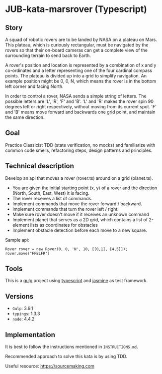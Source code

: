 # JUB-kata-marsrover (Typescript)

## Story

A squad of robotic rovers are to be landed by NASA on a plateau on Mars. 
This plateau, which is curiously rectangular, must be navigated by the 
rovers so that their on-board cameras can get a complete view of the 
surrounding terrain to send back to Earth.

A rover's position and location is represented by a combination of x 
and y co-ordinates and a letter representing one of the four cardinal 
compass points. The plateau is divided up into a grid to simplify 
navigation. An example position might be 0, 0, N, which means the 
rover is in the bottom left corner and facing North.

In order to control a rover, NASA sends a simple string of letters. 
The possible letters are 'L', 'R', 'F' and 'B'. 'L' and 'R' makes the 
rover spin 90 degrees left or right respectively, without moving 
from its current spot. 'F' and 'B' means move forward and backwards one grid point, and 
maintain the same direction.


## Goal
Practice Classicist TDD (state verification, no mocks) and familiarize with common code smells, refactoring steps, design patterns and principles.

## Technical description
Develop an api that moves a rover (rover.ts) around on a grid (planet.ts).

* You are given the initial starting point (x, y) of a rover and the direction (North, South, East, West) it is facing.
* The rover receives a list of commands.
* Implement commands that move the rover forward / backward.
* Implement commands that turn the rover left / right.
* Make sure rover doesn't move if it receives an unknown command
* Implement planet that serves as a 2D grid, which contains a list of 2-element lists as coordinates for obstacles
* Implement obstacle detection before each move to a new square. 

Sample api:
```
Rover rover = new Rover(0, 0, 'N', 10, [[0,1], [4,5]]);
rover.move("FFBLFR")
```

## Tools

This is a [gulp](http://gulpjs.com/) project using [typescript](https://www.typescriptlang.org/) 
and [jasmine](http://jasmine.github.io/) as test framework.

## Versions

* ```Gulp```: 3.9.1
* ```typings```: 1.3.3
* ```node```: 4.4.2

## Implementation

It is best to follow the instructions mentioned in ```INSTRUCTIONS.md```.

Recommended approach to solve this kata is by using TDD.

Useful resource: https://sourcemaking.com